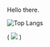 Hello there.

![Top Langs](https://github-readme-stats.vercel.app/api/top-langs/?username=Lupalll&layout=compact&theme=tokyonight)

( ![](https://komarev.com/ghpvc/?username=Lupalll) )
